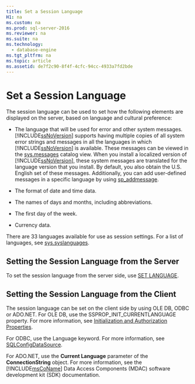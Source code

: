 ```yaml
---
title: Set a Session Language
H1: na
ms.custom: na
ms.prod: sql-server-2016
ms.reviewer: na
ms.suite: na
ms.technology: 
  - database-engine
ms.tgt_pltfrm: na
ms.topic: article
ms.assetid: de7f2c90-8f4f-4cfc-94cc-4933a7fd2bde
---
```

# Set a Session Language
  The session language can be used to set how the following elements are displayed on the server, based on language and cultural preference:  
  
-   The language that will be used for error and other system messages. [!INCLUDE[ssNoVersion](../../Token/Other/ssNoVersion_md.md)] supports having multiple copies of all system error strings and messages in all the languages in which [!INCLUDE[ssNoVersion](../../Token/Other/ssNoVersion_md.md)] is available. These messages can be viewed in the [sys.messages](../Topic/sys.messages%20\(Transact-SQL\).md) catalog view. When you install a localized version of [!INCLUDE[ssNoVersion](../../Token/Other/ssNoVersion_md.md)], these system messages are translated for the language version that you install. By default, you also obtain the U.S. English set of these messages. Additionally, you can add user\-defined messages in a specific language by using [sp\_addmessage](../Topic/sp_addmessage%20\(Transact-SQL\).md).  
  
-   The format of date and time data.  
  
-   The names of days and months, including abbreviations.  
  
-   The first day of the week.  
  
-   Currency data.  
  
 There are 33 languages available for use as session settings. For a list of languages, see [sys.syslanguages](../Topic/sys.syslanguages%20\(Transact-SQL\).md).  
  
## Setting the Session Language from the Server  
 To set the session language from the server side, use [SET LANGUAGE](../Topic/SET%20LANGUAGE%20\(Transact-SQL\).md).  
  
## Setting the Session Language from the Client  
 The session language can be set on the client side by using OLE DB, ODBC or ADO.NET. For OLE DB, use the SSPROP\_INIT\_CURRENTLANGUAGE property. For more information, see [Initialization and Authorization Properties](../Topic/Initialization%20and%20Authorization%20Properties.md).  
  
 For ODBC, use the Language keyword. For more information, see [SQLConfigDataSource](../Topic/SQLConfigDataSource.md).  
  
 For ADO.NET, use the **Current Language** parameter of the **ConnectionString** object. For more information, see the [!INCLUDE[msCoName](../../Token/Other/msCoName_md.md)] Data Access Components \(MDAC\) software development kit \(SDK\) documentation.  
  
  